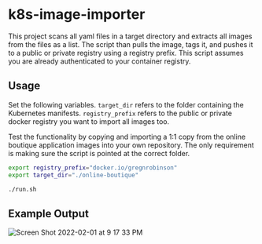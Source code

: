 # k8s-image-importer
This project scans all yaml files in a target directory and extracts all images from the files as a list. The script than pulls the image, tags it, and pushes it to a public or private registry using a registry prefix. This script assumes you are already authenticated to your container registry.

## Usage

Set the following variables. `target_dir` refers to the folder containing the Kubernetes manifests. `registry_prefix` refers to the public or private docker registry you want to import all images too.

Test the functionality by copying and importing a 1:1 copy from the online boutique application images into your own repository. The only requirement is making sure the script is pointed at the correct folder.

```bash
export registry_prefix="docker.io/gregnrobinson"
export target_dir="./online-boutique"

./run.sh
```
## Example Output
![Screen Shot 2022-02-01 at 9 17 33 PM](https://user-images.githubusercontent.com/26353407/152083123-1f011108-4b99-4f2a-9b82-777ecd90f026.png)
